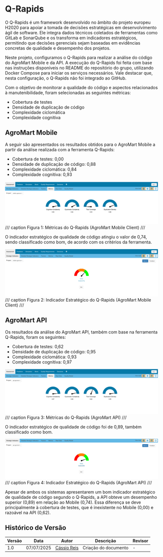 # Q-Rapids

O Q-Rapids é um framework desenvolvido no âmbito do projeto europeu H2020 para apoiar a tomada de decisões estratégicas em desenvolvimento ágil de software. Ele integra dados técnicos coletados de ferramentas como GitLab e SonarQube e os transforma em indicadores estratégicos, permitindo que decisões gerenciais sejam baseadas em evidências concretas de qualidade e desempenho dos projetos.

Neste projeto, configuramos o Q-Rapids para realizar a análise do código do AgroMart Mobile e da API. A execução do Q-Rapids foi feita com base nas instruções disponíveis no README do repositório do grupo, utilizando Docker Compose para iniciar os serviços necessários. Vale destacar que, nesta configuração, o Q-Rapids não foi integrado ao GitHub.

Com o objetivo de monitorar a qualidade do código e aspectos relacionados à manutenibilidade, foram selecionadas as seguintes métricas: 

- Cobertura de testes
- Densidade de duplicação de código 
- Complexidade ciclomática
- Complexidade cognitiva

## AgroMart Mobile

A seguir são apresentados os resultados obtidos para o AgroMart Mobile a partir da análise realizada com a ferramenta Q-Rapids:

- Cobertura de testes: 0,00
- Densidade de duplicação de código: 0,88
- Complexidade ciclomática: 0,84
- Complexidade cognitiva: 0,93
  
![Métricas Q-Rapids - AgroMart Mobile](../assets/qrapids-mobile-metrics.png)
/// caption
Figura 1: Métricas do Q-Rapids (AgroMart Mobile Client)
///

O indicador estratégico de qualidade de código atingiu o valor de 0,74, sendo classificado como bom, de acordo com os critérios da ferramenta.

![Indicadores Q-Rapids - AgroMart Mobile](../assets/qrapids-mobile-indicators.png)
/// caption
Figura 2: Indicador Estratégico do Q-Rapids (AgroMart Mobile Client)
///

## AgroMart API

Os resultados da análise do AgroMart API, também com base na ferramenta Q-Rapids, foram os seguintes:

- Cobertura de testes: 0,62
- Densidade de duplicação de código: 0,95
- Complexidade ciclomática: 0,93
- Complexidade cognitiva: 0,97

![Métricas Q-Rapids - AgroMart api](../assets/qrapids-api-metrics.png)
/// caption
Figura 3: Métricas do Q-Rapids (AgroMart API)
///

O indicador estratégico de qualidade de código foi de 0,89, também classificado como bom.

![Indicadores Q-Rapids - AgroMart api](../assets/qrapids-api-indicators.png)
/// caption
Figura 4: Indicador Estratégico do Q-Rapids (AgroMart API)
///

Apesar de ambos os sistemas apresentarem um bom indicador estratégico de qualidade de código segundo o Q-Rapids, a API obteve um desempenho superior (0,89) em relação ao Mobile (0,74). Essa diferença se deve principalmente à cobertura de testes, que é inexistente no Mobile (0,00) e razoável na API (0,62).

## Histórico de Versão

| Versão | Data       | Autor                                      | Descrição            | Revisor |
| ------ | ---------- | ------------------------------------------ | -------------------- | ------- |
| 1.0    | 07/07/2025 | [Cássio Reis](https://github.com/csreis72) | Criação do documento | -       |
